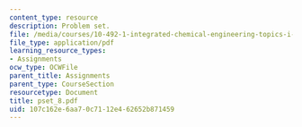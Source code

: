 ```yaml
---
content_type: resource
description: Problem set.
file: /media/courses/10-492-1-integrated-chemical-engineering-topics-i-process-control-by-design-fall-2004/107c162e6aa70c7112e462652b871459_pset_8.pdf
file_type: application/pdf
learning_resource_types:
- Assignments
ocw_type: OCWFile
parent_title: Assignments
parent_type: CourseSection
resourcetype: Document
title: pset_8.pdf
uid: 107c162e-6aa7-0c71-12e4-62652b871459
---
```

